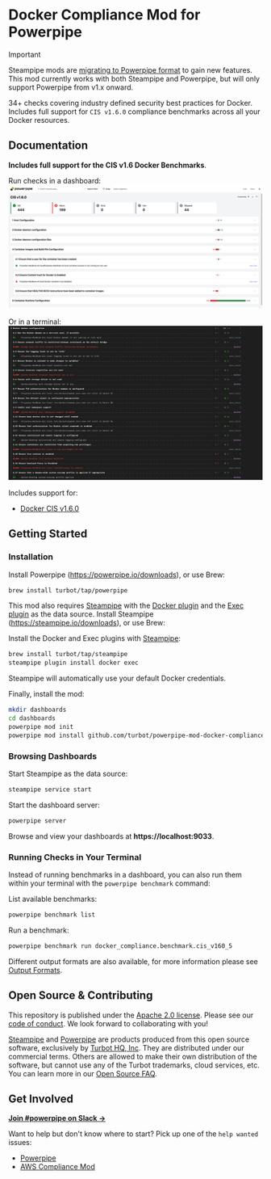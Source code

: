 # Docker Compliance Mod for Powerpipe

> [!IMPORTANT]  
> Steampipe mods are [migrating to Powerpipe format](https://powerpipe.io) to gain new features. This mod currently works with both Steampipe and Powerpipe, but will only support Powerpipe from v1.x onward.

34+ checks covering industry defined security best practices for Docker. Includes full support for `CIS v1.6.0` compliance benchmarks across all your Docker resources.

## Documentation

**Includes full support for the CIS v1.6 Docker Benchmarks**.

Run checks in a dashboard:
![image](https://raw.githubusercontent.com/turbot/steampipe-mod-docker-compliance/main/docs/docker_cis_v160_dashboard.png)

Or in a terminal:
![image](https://raw.githubusercontent.com/turbot/steampipe-mod-docker-compliance/main/docs/docker_cis_v160_console.png)

Includes support for:

- [Docker CIS v1.6.0](https://hub.steampipe.io/mods/turbot/docker_compliance/controls/benchmark.cis_v160)

## Getting Started

### Installation

Install Powerpipe (https://powerpipe.io/downloads), or use Brew:

```sh
brew install turbot/tap/powerpipe
```

This mod also requires [Steampipe](https://steampipe.io) with the [Docker plugin](https://hub.steampipe.io/plugins/turbot/docker) and the [Exec plugin](https://hub.steampipe.io/plugins/turbot/exec) as the data source. Install Steampipe (https://steampipe.io/downloads), or use Brew:

Install the Docker and Exec plugins with [Steampipe](https://steampipe.io):

```sh
brew install turbot/tap/steampipe
steampipe plugin install docker exec
```

Steampipe will automatically use your default Docker credentials.

Finally, install the mod:

```sh
mkdir dashboards
cd dashboards
powerpipe mod init
powerpipe mod install github.com/turbot/powerpipe-mod-docker-compliance
```

### Browsing Dashboards

Start Steampipe as the data source:

```sh
steampipe service start
```

Start the dashboard server:

```sh
powerpipe server
```

Browse and view your dashboards at **https://localhost:9033**.

### Running Checks in Your Terminal

Instead of running benchmarks in a dashboard, you can also run them within your
terminal with the `powerpipe benchmark` command:

List available benchmarks:

```sh
powerpipe benchmark list
```

Run a benchmark:

```sh
powerpipe benchmark run docker_compliance.benchmark.cis_v160_5
```

Different output formats are also available, for more information please see
[Output Formats](https://powerpipe.io/docs/reference/cli/benchmark#output-formats).

## Open Source & Contributing

This repository is published under the [Apache 2.0 license](https://www.apache.org/licenses/LICENSE-2.0). Please see our [code of conduct](https://github.com/turbot/.github/blob/main/CODE_OF_CONDUCT.md). We look forward to collaborating with you!

[Steampipe](https://steampipe.io) and [Powerpipe](https://powerpipe.io) are products produced from this open source software, exclusively by [Turbot HQ, Inc](https://turbot.com). They are distributed under our commercial terms. Others are allowed to make their own distribution of the software, but cannot use any of the Turbot trademarks, cloud services, etc. You can learn more in our [Open Source FAQ](https://turbot.com/open-source).

## Get Involved

**[Join #powerpipe on Slack →](https://turbot.com/community/join)**

Want to help but don't know where to start? Pick up one of the `help wanted` issues:

- [Powerpipe](https://github.com/turbot/powerpipe/labels/help%20wanted)
- [AWS Compliance Mod](https://github.com/turbot/steampipe-mod-aws-compliance/labels/help%20wanted)
